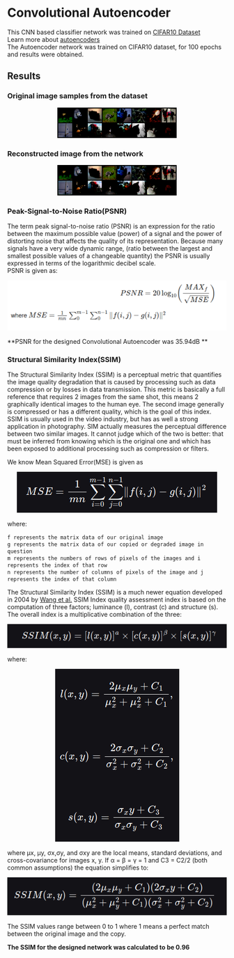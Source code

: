# Convolutional Autoencoder
This CNN based classifier network was trained on [CIFAR10 Dataset](https://www.cs.toronto.edu/~kriz/cifar.html)  
Learn more about [autoencoders](https://github.com/lucciffer/Basic-Networks-And-Architectures#convolutional-autoencoder)   
The Autoencoder network was trained on CIFAR10 dataset, for 100 epochs and results were obtained.  

## Results  
### Original image samples from the dataset  
<p align="center">
  <img src="original95.png">   
</p>


### Reconstructed image from the network    
<p align="center">
  <img src="decoded95.png">
</p>

### Peak-Signal-to-Noise Ratio(PSNR)  
The term peak signal-to-noise ratio (PSNR) is an expression for the ratio between the maximum possible value (power) of a signal and the power of distorting noise that affects the quality of its representation.  Because many signals have a very wide dynamic range, (ratio between the largest and smallest possible values of a changeable quantity) the PSNR is usually expressed in terms of the logarithmic decibel scale.  
PSNR is given as: 
<p align="center">
  <img src="assets/psnr.png">
</p>

**PSNR for the designed Convolutional Autoencoder was 35.94dB  ** 

### Structural Similarity Index(SSIM)  
The Structural Similarity Index (SSIM) is a perceptual metric that quantifies the image quality degradation that is caused by processing such as data compression or by losses in data transmission. This metric is basically a full reference that requires 2 images from the same shot, this means 2 graphically identical images to the human eye. The second image generally is compressed or has a different quality, which is the goal of this index. SSIM is usually used in the video industry, but has as well a strong application in photography. SIM actually measures the perceptual difference between two similar images. It cannot judge which of the two is better: that must be inferred from knowing which is the original one and which has been exposed to additional processing such as compression or filters.  

We know Mean Squared Error(MSE) is given as  
<p align="center">
  <img src="assets/mse.png">
</p>
where:

    f represents the matrix data of our original image
    g represents the matrix data of our copied or degraded image in question
    m represents the numbers of rows of pixels of the images and i represents the index of that row
    n represents the number of columns of pixels of the image and j represents the index of that column
    
The Structural Similarity Index (SSIM) is a much newer equation developed in 2004 by [Wang et al.](https://www.cns.nyu.edu/pub/eero/wang03-reprint.pdf) SSIM Index quality assessment index is based on the computation of three factors; luminance (l), contrast (c) and structure (s). The overall index is a multiplicative combination of the three:

<p align="center">
  <img src="assets/ssimh.png">
</p>  
where:  
<p align="center">
  <img src="assets/ssimm.png">
</p>    
where μx, μy, σx,σy, and σxy are the local means, standard deviations, and cross-covariance for images x, y. If α = β = γ = 1 and C3 = C2/2 (both common assumptions) the equation simplifies to:  
<p align="center">
  <img src="assets/ssime.png">
</p>     
The SSIM values range between 0 to 1 where 1 means a perfect match between the original image and the copy.  

**The SSIM for the designed network was calculated to be 0.96**  

